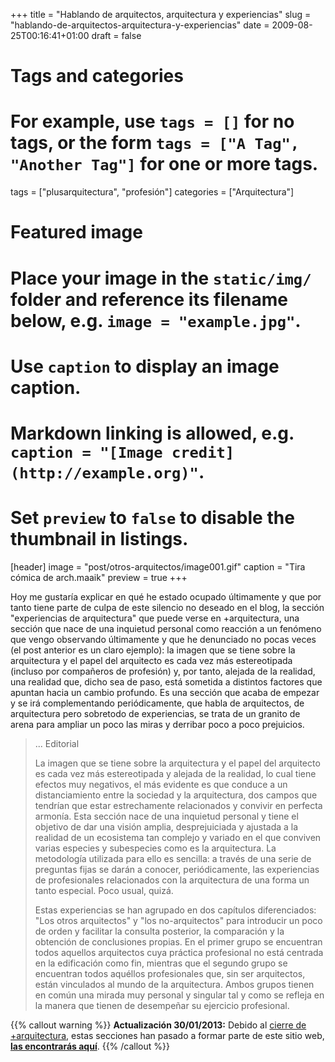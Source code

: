 +++
title = "Hablando de arquitectos, arquitectura y experiencias"
slug = "hablando-de-arquitectos-arquitectura-y-experiencias"
date = 2009-08-25T00:16:41+01:00
draft = false

# Tags and categories
# For example, use `tags = []` for no tags, or the form `tags = ["A Tag", "Another Tag"]` for one or more tags.
tags = ["plusarquitectura", "profesión"]
categories = ["Arquitectura"]

# Featured image
# Place your image in the `static/img/` folder and reference its filename below, e.g. `image = "example.jpg"`.
# Use `caption` to display an image caption.
#   Markdown linking is allowed, e.g. `caption = "[Image credit](http://example.org)"`.
# Set `preview` to `false` to disable the thumbnail in listings.
[header]
image = "post/otros-arquitectos/image001.gif"
caption = "Tira cómica de arch.maaik"
preview = true
+++

Hoy me gustaría explicar en qué he estado ocupado últimamente y que por tanto tiene parte de culpa de este silencio no deseado en el blog, la sección "experiencias de arquitectura" que puede verse en +arquitectura, una sección que nace de una inquietud personal como reacción a un fenómeno que vengo observando últimamente y que he denunciado no pocas veces (el post anterior es un claro ejemplo): la imagen que se tiene sobre la arquitectura y el papel del arquitecto es cada vez más estereotipada (incluso por compañeros de profesión) y, por tanto, alejada de la realidad, una realidad que, dicho sea de paso, está sometida a distintos factores que apuntan hacia un cambio profundo.  Es una sección que acaba de empezar y se irá complementando periódicamente, que habla de arquitectos, de arquitectura  pero sobretodo de experiencias, se trata de un granito de arena para ampliar un poco las miras y derribar poco a poco prejuicios.

>... Editorial
>
>La imagen que se tiene sobre la arquitectura y el papel del arquitecto es cada vez más estereotipada y alejada de la realidad, lo cual tiene efectos muy negativos, el más evidente es que conduce a un distanciamiento entre la sociedad y la arquitectura, dos campos que tendrían que estar estrechamente relacionados y convivir en perfecta armonía. Esta sección nace de una inquietud personal y tiene el objetivo de dar una visión amplia, desprejuiciada y ajustada a la realidad de un ecosistema tan complejo y variado en el que conviven varias especies y subespecies como es la arquitectura. La metodología utilizada para ello es sencilla:  a través de una serie de preguntas fijas se darán a conocer, periódicamente,  las experiencias de profesionales relacionados con  la arquitectura de una forma un tanto especial. Poco usual, quizá.
>
>Estas experiencias se han agrupado en dos capítulos diferenciados: "Los otros arquitectos" y "los no-arquitectos" para introducir un poco de orden y facilitar la consulta posterior, la comparación y la obtención de conclusiones propias. En el primer grupo se encuentran todos aquellos arquitectos cuya práctica profesional no está centrada en la edificación como fin, mientras que el segundo grupo se encuentran todos aquéllos profesionales que, sin ser arquitectos, están vinculados al mundo de la arquitectura. Ambos grupos tienen en común una mirada muy personal y singular tal y como se refleja en la manera que tienen de desempeñar su ejercicio profesional.

{{% callout warning %}}
**Actualización 30/01/2013:** Debido al [cierre de +arquitectura](/blog/2013/01/31/-arquitectura-despedida-y-cierre/), estas secciones han pasado a formar parte de este sitio web, **[las encontrarás aquí](/experiencias-arquitectonicas/)**.
{{% /callout %}}
